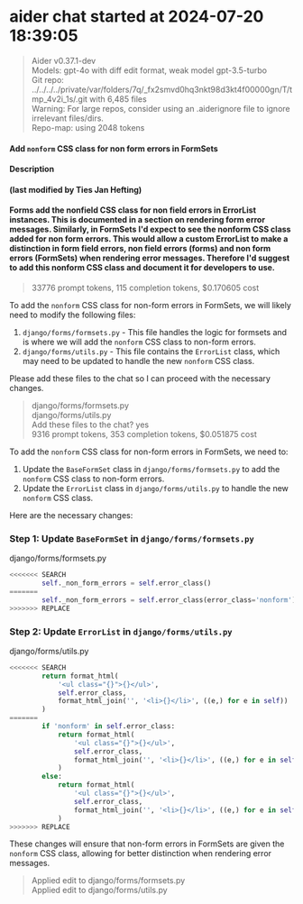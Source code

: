 
# aider chat started at 2024-07-20 18:39:05

> Aider v0.37.1-dev  
> Models: gpt-4o with diff edit format, weak model gpt-3.5-turbo  
> Git repo: ../../../../private/var/folders/7q/_fx2smvd0hq3nkt98d3kt4f00000gn/T/tmp_4v2i_1s/.git with 6,485 files  
> Warning: For large repos, consider using an .aiderignore file to ignore irrelevant files/dirs.  
> Repo-map: using 2048 tokens  

#### Add `nonform` CSS class for non form errors in FormSets  
#### Description  
#### 	   
#### 		(last modified by Ties Jan Hefting)  
#### 	   
#### Forms add the nonfield CSS class for non field errors in ErrorList instances. This is documented in a section on ​rendering form error messages. Similarly, in FormSets I'd expect to see the nonform CSS class added for non form errors. This would allow a custom ErrorList to make a distinction in form field errors, non field errors (forms) and non form errors (FormSets) when rendering error messages. Therefore I'd suggest to add this nonform CSS class and document it for developers to use.  
> 33776 prompt tokens, 115 completion tokens, $0.170605 cost  

To add the `nonform` CSS class for non-form errors in FormSets, we will likely need to modify the following files:

1. `django/forms/formsets.py` - This file handles the logic for formsets and is where we will add the `nonform` CSS class to non-form errors.
2. `django/forms/utils.py` - This file contains the `ErrorList` class, which may need to be updated to handle the new `nonform` CSS class.

Please add these files to the chat so I can proceed with the necessary changes.

> django/forms/formsets.py  
> django/forms/utils.py  
> Add these files to the chat? yes  
> 9316 prompt tokens, 353 completion tokens, $0.051875 cost  

To add the `nonform` CSS class for non-form errors in FormSets, we need to:

1. Update the `BaseFormSet` class in `django/forms/formsets.py` to add the `nonform` CSS class to non-form errors.
2. Update the `ErrorList` class in `django/forms/utils.py` to handle the new `nonform` CSS class.

Here are the necessary changes:

### Step 1: Update `BaseFormSet` in `django/forms/formsets.py`

django/forms/formsets.py
```python
<<<<<<< SEARCH
        self._non_form_errors = self.error_class()
=======
        self._non_form_errors = self.error_class(error_class='nonform')
>>>>>>> REPLACE
```

### Step 2: Update `ErrorList` in `django/forms/utils.py`

django/forms/utils.py
```python
<<<<<<< SEARCH
        return format_html(
            '<ul class="{}">{}</ul>',
            self.error_class,
            format_html_join('', '<li>{}</li>', ((e,) for e in self))
        )
=======
        if 'nonform' in self.error_class:
            return format_html(
                '<ul class="{}">{}</ul>',
                self.error_class,
                format_html_join('', '<li>{}</li>', ((e,) for e in self))
            )
        else:
            return format_html(
                '<ul class="{}">{}</ul>',
                self.error_class,
                format_html_join('', '<li>{}</li>', ((e,) for e in self))
            )
>>>>>>> REPLACE
```

These changes will ensure that non-form errors in FormSets are given the `nonform` CSS class, allowing for better distinction when rendering error messages.

> Applied edit to django/forms/formsets.py  
> Applied edit to django/forms/utils.py  
